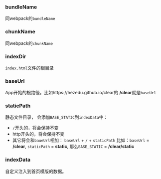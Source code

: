 ### bundleName
同webpack的`bundleName`
### chunkName
同webpack的`chunkName`
### indexDir
`index.html`文件的根目录
### baseUrl
App开始的根路径。比如https://hezedu.github.io/clear的 **/clear**就是`baseUrl`
### staticPath
静态文件目录， 会添加`BASE_STATIC`到`indexData`中：
- `/`开头的，将会保持不变
- http开头的，将会保持不变
- 其它将会和`baueUrl`相加： `baseUrl` + `/` + `staticPath`
比如：`baseUrl` = **/clear**, `staticPath` = **static**, 那么`BASE_STATIC` = **/clear/static**

### indexData
自定义注入到首页模版的数据。